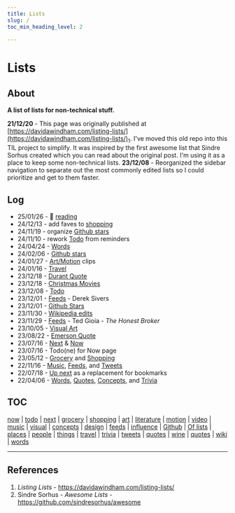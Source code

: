 ```yaml
---
title: Lists
slug: /
toc_min_heading_level: 2

---
```


# Lists

## About

**A list of lists for non-technical stuff.**

**21/12/20** - This page was originally published at [https://davidawindham.com/listing-lists/](https://davidawindham.com/listing-lists/)<sub>1</sub>. I've moved this old repo into this TIL project to simplify. It was inspired by the first awesome list that Sindre Sorhus created which you can read about the original post. I'm using it as a place to keep some non-technical lists. **23/12/08** - Reorganized the sidebar navigation to separate out the most commonly edited lists so I could prioritize and get to them faster.



## Log

- 25/01/26 - 📖 [reading](/lists/now/reading)
- 24/12/13 - add faves to [shopping](/lists/shopping)
- 24/11/19 - organize [Github stars](/lists/stars)
- 24/11/10 - rework [Todo](/lists/todo) from reminders
- 24/04/24 - [Words](/lists/words)
- 24/02/06 - [Github stars](stars)
- 24/01/27 - [Art/Motion](art/motion) clips 
- 24/01/16 - [Travel](/lists/travel)
- 23/12/18 - [Durant Quote](/lists/quotes)
- 23/12/18 - [Christmas Movies](/lists/art/motion)
- 23/12/08 - [Todo](/lists/todo)
- 23/12/01 - [Feeds](feeds) - Derek Sivers
- 23/12/01 - [Github Stars](stars)
- 23/11/30 - [Wikipedia edits](wikipedia)
- 23/11/29 - [Feeds](feeds) - Ted Gioia - _The Honest Broker_
- 23/10/05 - [Visual Art](art/visual) 
- 23/08/22 - [Emerson Quote](quotes) 
- 23/07/16 - [Next](next) & [Now](now/now.md)
- 23/07/16 - Todo(ne) for Now page
- 23/05/12 - [Grocery](food/grocery) and [Shopping](shopping)
- 22/11/16 - [Music](art/music), [Feeds](feeds), and [Tweets](tweets)
- 22/07/18 - [Up next](next) as a replacement for bookmarks
- 22/04/06 - [Words](words), [Quotes](quotes), [Concepts](concepts), and [Trivia](trivia)

## TOC

[now](now/now.md)
| [todo](todo)
| [next](next.md)
| [grocery](food/grocery.md)
| [shopping](shopping.md)
| [art](art/art.md)
| [literature](art/lit.md)
| [motion](art/motion.md)
| [video](art/video.md)
| [music](art/music/music.md)
| [visual](art/visual.md)
| [concepts](concepts.md)
| [design](design.md)
| [feeds](feeds.md)
| [influence](influence.md)
| [Github](stars.md)
| [Of lists](lists.md)
| [places](places/places.md)
| [people](people.md)
| [things](things.md)
| [travel](travel.md)
| [trivia](trivia.md)
| [tweets](tweets.md)
| [quotes](quotes.md)
| [wine](wine.md)
| [quotes](quotes)
| [wiki](wikipedia)
| [words](words)

---

## References

1. _Listing Lists_ - https://davidawindham.com/listing-lists/
2. Sindre Sorhus - _Awesome Lists_ - https://github.com/sindresorhus/awesome

